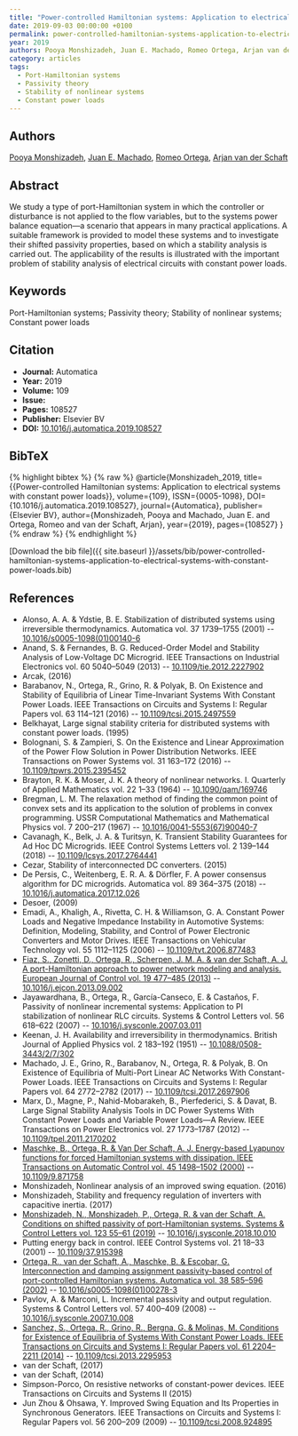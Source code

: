 ```yaml
---
title: "Power-controlled Hamiltonian systems: Application to electrical systems with constant power loads"
date: 2019-09-03 00:00:00 +0100
permalink: power-controlled-hamiltonian-systems-application-to-electrical-systems-with-constant-power-loads
year: 2019
authors: Pooya Monshizadeh, Juan E. Machado, Romeo Ortega, Arjan van der Schaft
category: articles
tags:
  - Port-Hamiltonian systems
  - Passivity theory
  - Stability of nonlinear systems
  - Constant power loads
---
```

 
## Authors
[Pooya Monshizadeh](authors/pooya-monshizadeh), [Juan E. Machado](authors/juan-e-machado), [Romeo Ortega](authors/romeo-ortega), [Arjan van der Schaft](authors/arjan-van-der-schaft)
 
## Abstract
We study a type of port-Hamiltonian system in which the controller or disturbance is not applied to the flow variables, but to the systems power balance equation—a scenario that appears in many practical applications. A suitable framework is provided to model these systems and to investigate their shifted passivity properties, based on which a stability analysis is carried out. The applicability of the results is illustrated with the important problem of stability analysis of electrical circuits with constant power loads.
 
## Keywords
Port-Hamiltonian systems; Passivity theory; Stability of nonlinear systems; Constant power loads
 
## Citation
- **Journal:** Automatica
- **Year:** 2019
- **Volume:** 109
- **Issue:** 
- **Pages:** 108527
- **Publisher:** Elsevier BV
- **DOI:** [10.1016/j.automatica.2019.108527](https://doi.org/10.1016/j.automatica.2019.108527)
 
## BibTeX
{% highlight bibtex %}
{% raw %}
@article{Monshizadeh_2019,
  title={{Power-controlled Hamiltonian systems: Application to electrical systems with constant power loads}},
  volume={109},
  ISSN={0005-1098},
  DOI={10.1016/j.automatica.2019.108527},
  journal={Automatica},
  publisher={Elsevier BV},
  author={Monshizadeh, Pooya and Machado, Juan E. and Ortega, Romeo and van der Schaft, Arjan},
  year={2019},
  pages={108527}
}
{% endraw %}
{% endhighlight %}
 
[Download the bib file]({{ site.baseurl }}/assets/bib/power-controlled-hamiltonian-systems-application-to-electrical-systems-with-constant-power-loads.bib)
 
## References
- Alonso, A. A. & Ydstie, B. E. Stabilization of distributed systems using irreversible thermodynamics. Automatica vol. 37 1739–1755 (2001) -- [10.1016/s0005-1098(01)00140-6](https://doi.org/10.1016/s0005-1098(01)00140-6)
- Anand, S. & Fernandes, B. G. Reduced-Order Model and Stability Analysis of Low-Voltage DC Microgrid. IEEE Transactions on Industrial Electronics vol. 60 5040–5049 (2013) -- [10.1109/tie.2012.2227902](https://doi.org/10.1109/tie.2012.2227902)
- Arcak, (2016)
- Barabanov, N., Ortega, R., Grino, R. & Polyak, B. On Existence and Stability of Equilibria of Linear Time-Invariant Systems With Constant Power Loads. IEEE Transactions on Circuits and Systems I: Regular Papers vol. 63 114–121 (2016) -- [10.1109/tcsi.2015.2497559](https://doi.org/10.1109/tcsi.2015.2497559)
- Belkhayat, Large signal stability criteria for distributed systems with constant power loads. (1995)
- Bolognani, S. & Zampieri, S. On the Existence and Linear Approximation of the Power Flow Solution in Power Distribution Networks. IEEE Transactions on Power Systems vol. 31 163–172 (2016) -- [10.1109/tpwrs.2015.2395452](https://doi.org/10.1109/tpwrs.2015.2395452)
- Brayton, R. K. & Moser, J. K. A theory of nonlinear networks. I. Quarterly of Applied Mathematics vol. 22 1–33 (1964) -- [10.1090/qam/169746](https://doi.org/10.1090/qam/169746)
- Bregman, L. M. The relaxation method of finding the common point of convex sets and its application to the solution of problems in convex programming. USSR Computational Mathematics and Mathematical Physics vol. 7 200–217 (1967) -- [10.1016/0041-5553(67)90040-7](https://doi.org/10.1016/0041-5553(67)90040-7)
- Cavanagh, K., Belk, J. A. & Turitsyn, K. Transient Stability Guarantees for Ad Hoc DC Microgrids. IEEE Control Systems Letters vol. 2 139–144 (2018) -- [10.1109/lcsys.2017.2764441](https://doi.org/10.1109/lcsys.2017.2764441)
- Cezar, Stability of interconnected DC converters. (2015)
- De Persis, C., Weitenberg, E. R. A. & Dörfler, F. A power consensus algorithm for DC microgrids. Automatica vol. 89 364–375 (2018) -- [10.1016/j.automatica.2017.12.026](https://doi.org/10.1016/j.automatica.2017.12.026)
- Desoer, (2009)
- Emadi, A., Khaligh, A., Rivetta, C. H. & Williamson, G. A. Constant Power Loads and Negative Impedance Instability in Automotive Systems: Definition, Modeling, Stability, and Control of Power Electronic Converters and Motor Drives. IEEE Transactions on Vehicular Technology vol. 55 1112–1125 (2006) -- [10.1109/tvt.2006.877483](https://doi.org/10.1109/tvt.2006.877483)
- [Fiaz, S., Zonetti, D., Ortega, R., Scherpen, J. M. A. & van der Schaft, A. J. A port-Hamiltonian approach to power network modeling and analysis. European Journal of Control vol. 19 477–485 (2013)](a-port-hamiltonian-approach-to-power-network-modeling-and-analysis) -- [10.1016/j.ejcon.2013.09.002](https://doi.org/10.1016/j.ejcon.2013.09.002)
- Jayawardhana, B., Ortega, R., García-Canseco, E. & Castaños, F. Passivity of nonlinear incremental systems: Application to PI stabilization of nonlinear RLC circuits. Systems &amp; Control Letters vol. 56 618–622 (2007) -- [10.1016/j.sysconle.2007.03.011](https://doi.org/10.1016/j.sysconle.2007.03.011)
- Keenan, J. H. Availability and irreversibility in thermodynamics. British Journal of Applied Physics vol. 2 183–192 (1951) -- [10.1088/0508-3443/2/7/302](https://doi.org/10.1088/0508-3443/2/7/302)
- Machado, J. E., Grino, R., Barabanov, N., Ortega, R. & Polyak, B. On Existence of Equilibria of Multi-Port Linear AC Networks With Constant-Power Loads. IEEE Transactions on Circuits and Systems I: Regular Papers vol. 64 2772–2782 (2017) -- [10.1109/tcsi.2017.2697906](https://doi.org/10.1109/tcsi.2017.2697906)
- Marx, D., Magne, P., Nahid-Mobarakeh, B., Pierfederici, S. & Davat, B. Large Signal Stability Analysis Tools in DC Power Systems With Constant Power Loads and Variable Power Loads—A Review. IEEE Transactions on Power Electronics vol. 27 1773–1787 (2012) -- [10.1109/tpel.2011.2170202](https://doi.org/10.1109/tpel.2011.2170202)
- [Maschke, B., Ortega, R. & Van Der Schaft, A. J. Energy-based Lyapunov functions for forced Hamiltonian systems with dissipation. IEEE Transactions on Automatic Control vol. 45 1498–1502 (2000)](energy-based-lyapunov-functions-for-forced-hamiltonian-systems-with-dissipation) -- [10.1109/9.871758](https://doi.org/10.1109/9.871758)
- Monshizadeh, Nonlinear analysis of an improved swing equation. (2016)
- Monshizadeh, Stability and frequency regulation of inverters with capacitive inertia. (2017)
- [Monshizadeh, N., Monshizadeh, P., Ortega, R. & van der Schaft, A. Conditions on shifted passivity of port-Hamiltonian systems. Systems &amp; Control Letters vol. 123 55–61 (2019)](conditions-on-shifted-passivity-of-port-hamiltonian-systems) -- [10.1016/j.sysconle.2018.10.010](https://doi.org/10.1016/j.sysconle.2018.10.010)
- Putting energy back in control. IEEE Control Systems vol. 21 18–33 (2001) -- [10.1109/37.915398](https://doi.org/10.1109/37.915398)
- [Ortega, R., van der Schaft, A., Maschke, B. & Escobar, G. Interconnection and damping assignment passivity-based control of port-controlled Hamiltonian systems. Automatica vol. 38 585–596 (2002)](interconnection-and-damping-assignment-passivity-based-control-of-port-controlled-hamiltonian-systems) -- [10.1016/s0005-1098(01)00278-3](https://doi.org/10.1016/s0005-1098(01)00278-3)
- Pavlov, A. & Marconi, L. Incremental passivity and output regulation. Systems &amp; Control Letters vol. 57 400–409 (2008) -- [10.1016/j.sysconle.2007.10.008](https://doi.org/10.1016/j.sysconle.2007.10.008)
- [Sanchez, S., Ortega, R., Grino, R., Bergna, G. & Molinas, M. Conditions for Existence of Equilibria of Systems With Constant Power Loads. IEEE Transactions on Circuits and Systems I: Regular Papers vol. 61 2204–2211 (2014)](conditions-for-existence-of-equilibria-of-systems-with-constant-power-loads) -- [10.1109/tcsi.2013.2295953](https://doi.org/10.1109/tcsi.2013.2295953)
- van der Schaft, (2017)
- van der Schaft, (2014)
- Simpson-Porco, On resistive networks of constant-power devices. IEEE Transactions on Circuits and Systems II (2015)
- Jun Zhou & Ohsawa, Y. Improved Swing Equation and Its Properties in Synchronous Generators. IEEE Transactions on Circuits and Systems I: Regular Papers vol. 56 200–209 (2009) -- [10.1109/tcsi.2008.924895](https://doi.org/10.1109/tcsi.2008.924895)

